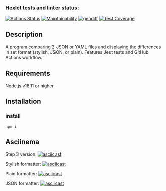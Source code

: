 ### Hexlet tests and linter status:
[![Actions Status](https://github.com/Hamsterrific/frontend-project-46/workflows/hexlet-check/badge.svg)](https://github.com/Hamsterrific/frontend-project-46/actions)
[![Maintainability](https://api.codeclimate.com/v1/badges/1cb825ef7cf49eb41227/maintainability)](https://codeclimate.com/github/Hamsterrific/frontend-project-46/maintainability)
[![gendiff](https://github.com/Hamsterrific/frontend-project-46/actions/workflows/main.yml/badge.svg)](https://github.com/Hamsterrific/frontend-project-46/actions/workflows/main.yml)
[![Test Coverage](https://api.codeclimate.com/v1/badges/1cb825ef7cf49eb41227/test_coverage)](https://codeclimate.com/github/Hamsterrific/frontend-project-46/test_coverage)

## Description
A program comparing 2 JSON or YAML files and displaying the differences in set format (stylish, JSON, or plain). Features Jest tests and GitHub Actions workflow.

## Requirements

Node.js v18.11 or higher

## Installation

### install

```
npm i
```

## Asciinema

Step 3 version:
[![asciicast](https://asciinema.org/a/nx2opRdcTZcFjcZ9asrf5OKbX.svg)](https://asciinema.org/a/nx2opRdcTZcFjcZ9asrf5OKbX)

Stylish formatter:
[![asciicast](https://asciinema.org/a/SUgN2EfX09ce7qjtj5KQBggoL.svg)](https://asciinema.org/a/SUgN2EfX09ce7qjtj5KQBggoL)

Plain formatter:
[![asciicast](https://asciinema.org/a/Kn8nySZ5pdLIIdvdylO5KrHLn.svg)](https://asciinema.org/a/Kn8nySZ5pdLIIdvdylO5KrHLn)

JSON formatter:
[![asciicast](https://asciinema.org/a/r1yR79OvvX1RLDPV80smsIceM.svg)](https://asciinema.org/a/r1yR79OvvX1RLDPV80smsIceM)

